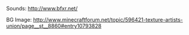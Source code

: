 Sounds: http://www.bfxr.net/

BG Image: http://www.minecraftforum.net/topic/596421-texture-artists-union/page__st__8860#entry10793828